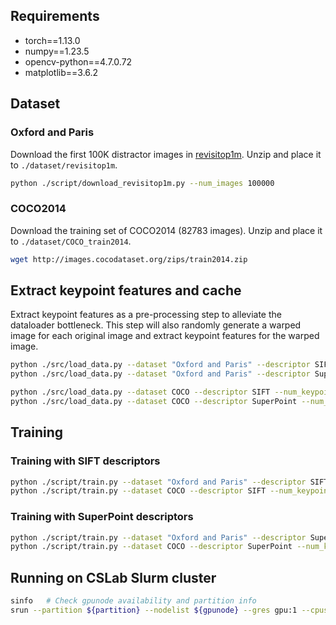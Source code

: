 ## Requirements
- torch==1.13.0
- numpy==1.23.5
- opencv-python==4.7.0.72
- matplotlib==3.6.2


## Dataset
### Oxford and Paris
Download the first 100K distractor images in [revisitop1m](https://github.com/filipradenovic/revisitop). Unzip and place it to `./dataset/revisitop1m`.
```sh
python ./script/download_revisitop1m.py --num_images 100000
```

### COCO2014
Download the training set of COCO2014 (82783 images). Unzip and place it to `./dataset/COCO_train2014`.
```sh
wget http://images.cocodataset.org/zips/train2014.zip
```


## Extract keypoint features and cache
Extract keypoint features as a pre-processing step to alleviate the dataloader bottleneck. This step will also randomly generate a warped image for each original image and extract keypoint features for the warped image.
```sh
python ./src/load_data.py --dataset "Oxford and Paris" --descriptor SIFT --num_keypoints 1024 --device cpu
python ./src/load_data.py --dataset "Oxford and Paris" --descriptor SuperPoint --num_keypoints 512 --device cuda

python ./src/load_data.py --dataset COCO --descriptor SIFT --num_keypoints 1024 --device cpu
python ./src/load_data.py --dataset COCO --descriptor SuperPoint --num_keypoints 512 --device cuda
```

## Training
### Training with SIFT descriptors
```sh
python ./script/train.py --dataset "Oxford and Paris" --descriptor SIFT --num_keypoints 1024
python ./script/train.py --dataset COCO --descriptor SIFT --num_keypoints 1024
```

### Training with SuperPoint descriptors
```sh
python ./script/train.py --dataset "Oxford and Paris" --descriptor SuperPoint --num_keypoints 512
python ./script/train.py --dataset COCO --descriptor SuperPoint --num_keypoints 512
```


## Running on CSLab Slurm cluster
```sh
sinfo   # Check gpunode availability and partition info
srun --partition ${partition} --nodelist ${gpunode} --gres gpu:1 --cpus-per-task 4 --mem 8G --pty bash
```
